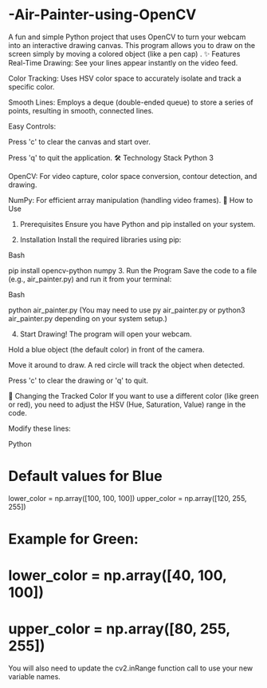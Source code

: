 # -Air-Painter-using-OpenCV
A fun and simple Python project that uses OpenCV to turn your webcam into an interactive drawing canvas. This program allows you to draw on the screen simply by moving a colored object (like a pen cap) .
✨ Features
Real-Time Drawing: See your lines appear instantly on the video feed.

Color Tracking: Uses HSV color space to accurately isolate and track a specific color.

Smooth Lines: Employs a deque (double-ended queue) to store a series of points, resulting in smooth, connected lines.

Easy Controls:

Press 'c' to clear the canvas and start over.

Press 'q' to quit the application.
🛠️ Technology Stack
Python 3

OpenCV: For video capture, color space conversion, contour detection, and drawing.

NumPy: For efficient array manipulation (handling video frames).
🚀 How to Use
1. Prerequisites
Ensure you have Python and pip installed on your system.

2. Installation
Install the required libraries using pip:

Bash

pip install opencv-python numpy
3. Run the Program
Save the code to a file (e.g., air_painter.py) and run it from your terminal:

Bash

python air_painter.py
(You may need to use py air_painter.py or python3 air_painter.py depending on your system setup.)

4. Start Drawing!
The program will open your webcam.

Hold a blue object (the default color) in front of the camera.

Move it around to draw. A red circle will track the object when detected.

Press 'c' to clear the drawing or 'q' to quit.

🎨 Changing the Tracked Color
If you want to use a different color (like green or red), you need to adjust the HSV (Hue, Saturation, Value) range in the code.

Modify these lines:

Python

# Default values for Blue
lower_color = np.array([100, 100, 100])
upper_color = np.array([120, 255, 255])

# Example for Green:
# lower_color = np.array([40, 100, 100])
# upper_color = np.array([80, 255, 255])
You will also need to update the cv2.inRange function call to use your new variable names.
